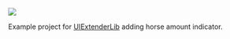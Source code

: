 ![](https://i.imgur.com/402RyhD.png)

Example project for [UIExtenderLib](https://github.com/shdwp/UIExtenderLib) adding horse amount indicator.
